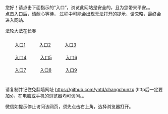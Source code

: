 您好！请点击下面指示的“入口”，浏览此网站是安全的，且为您带来平安。。 <br/>
点击入口后，请耐心等待， 过程中可能会出现无法打开的提示，请忽略，最终会进入网站. </br>

法轮大法在长春<br/>
<div style="padding:10px"><a style="margin:20px" target="_blank" href="https://d13am5tsbt76wj.cloudfront.net/2Qpsp?oonei" id="ccLink1" rel="nofollow">入口1</a> <a target="_blank" style="margin:20px" href="https://d3n72etfbg1snl.cloudfront.net/2Qpsp?lxjimlij" id="ccLink2" rel="nofollow">入口2</a> <a style="margin:20px" target="_blank" href="https://d30zvjvqtnt1tl.cloudfront.net/2Qpsp?xshlhpeb" id="ccLink3" rel="nofollow">入口3</a></div>

<div style="padding:10px" ><a style="margin:20px" target="_blank" href="https://d13am5tsbt76wj.cloudfront.net/2Qpsp?oonei" id="ccLink4" rel="nofollow">入口4</a> <a style="margin:20px" href="https://d3n72etfbg1snl.cloudfront.net/2Qpsp?lxjimlij" target="_blank" id="ccLink5" rel="nofollow">入口5</a> <a style="margin:20px" href="https://d30zvjvqtnt1tl.cloudfront.net/2Qpsp?xshlhpeb" target="_blank" id="ccLink6" rel="nofollow">入口6</a></div>

<div style="padding:10px"><a style="margin:20px" target="_blank" href="https://d13am5tsbt76wj.cloudfront.net/2Qpsp?oonei" id="ccLink7" rel="nofollow">入口7</a> <a style="margin:20px" href="https://d3n72etfbg1snl.cloudfront.net/2Qpsp?lxjimlij" target="_blank" id="ccLink8" rel="nofollow">入口8</a> <a style="margin:20px" target="_blank" href="https://d30zvjvqtnt1tl.cloudfront.net/2Qpsp?xshlhpeb" id="ccLink9" rel="nofollow">入口9</a></div>

<br/>



请复制并记住免翻墙网址 https://github.com/yntd/changchunzx (http后一定要加s)，在电脑或手机的浏览器均可访问。。<br/>

微信如提示停止访问该网页，须先点击右上角，选择浏览器打开。
